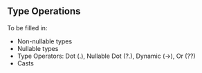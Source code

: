 ## Type Operations

To be filled in:

- Non-nullable types
- Nullable types
- Type Operators: Dot (.), Nullable Dot (?.), Dynamic (->), Or (??)
- Casts
